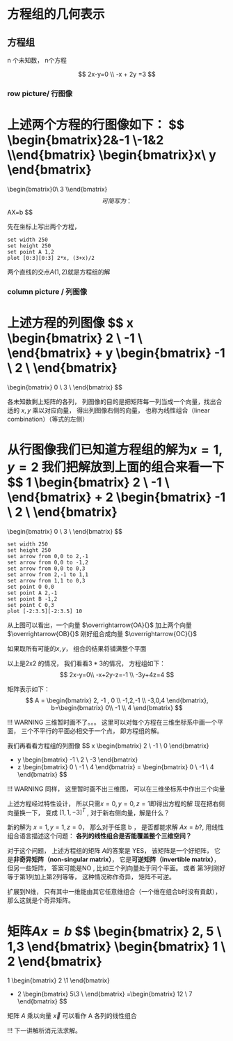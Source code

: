 # 方程组的几何表示 

## 方程组

n 个未知数， n个方程

$$
2x-y=0 \\
-x + 2y =3
$$

### row picture/ 行图像

上述两个方程的行图像如下：
$$
\begin{bmatrix}2&-1 \\-1&2 \\\end{bmatrix}
\begin{bmatrix}x\\ y \end{bmatrix}
=
\begin{bmatrix}0\\ 3 \\\end{bmatrix}
$$
可简写为：
$$
AX=b
$$

先在坐标上写出两个方程，
```plot
set width 250
set height 250
set point A 1,2
plot [0:3][0:3] 2*x, (3+x)/2
```
两个直线的交点$A(1,2)$就是方程组的解

### column picture / 列图像

上述方程的列图像
$$
x \begin{bmatrix}
2 \\ -1 \\
\end{bmatrix}
+
y \begin{bmatrix}
-1 \\ 2 \\
\end{bmatrix}
=
\begin{bmatrix}
0 \\ 3 \\
\end{bmatrix}
$$

各未知数剩上矩阵的各列， 列图像的目的是把矩阵每一列当成一个向量，找出合适的 $x,y$ 乘以对应向量， 得出列图像右侧的向量， 也称为线性组合（linear combination）（等式的左侧）


从行图像我们已知道方程组的解为$x=1, y=2$ 我们把解放到上面的组合来看一下
$$
1 \begin{bmatrix}
2 \\ -1 \\
\end{bmatrix}
+
2 \begin{bmatrix}
-1 \\ 2 \\
\end{bmatrix}
=
\begin{bmatrix}
0 \\ 3 \\
\end{bmatrix}
$$

```plot
set width 250
set height 250
set arrow from 0,0 to 2,-1
set arrow from 0,0 to -1,2
set arrow from 0,0 to 0,3
set arrow from 2,-1 to 1,1
set arrow from 1,1 to 0,3
set point O 0,0
set point A 2,-1
set point B -1,2
set point C 0,3
plot [-2:3.5][-2:3.5] 10
```
从上图可以看出，一个向量 $\overrightarrow{OA}{}$ 加上两个向量$\overrightarrow{OB}{}$ 刚好组合成向量 $\overrightarrow{OC}{}$

如果取所有可能的$x,y$， 组合的结果将铺满整个平面

以上是2x2 的情况， 我们看看$3*3$的情况， 方程组如下：
$$
2x-y=0\\
-x+2y-z=-1 \\
-3y+4z=4
$$

矩阵表示如下：
$$
A = \begin{bmatrix}
2, -1 , 0 \\
-1,2,-1 \\
-3,0,4
\end{bmatrix},
b=\begin{bmatrix}
0\\  -1 \\ 4
\end{bmatrix}
$$

!!! WARNING
    三维暂时画不了。。。
    这里可以对每个方程在三维坐标系中画一个平面， 三个不平行的平面必相交于一个点， 即方程组的解。

我们再看看方程组的列图像
$$
x \begin{bmatrix}
2 \\ -1 \\ 0
\end{bmatrix}
+ y \begin{bmatrix}
-1 \\ 2 \\ -3 
\end{bmatrix}
+ z \begin{bmatrix}
0 \\ -1 \\ 4
\end{bmatrix}
= \begin{bmatrix}
0 \\ -1 \\ 4
\end{bmatrix}
$$

!!! WARNING
    同样， 这里暂时画不出三维图， 可以在三维坐标系中作出三个向量

上述方程经过特性设计， 所以只需$x=0, y =0 , z=1$即得出方程的解
现在把右侧向量换一下， 变成 $[1,1,-3]^T$ , 对于新右侧向量，解是什么？

新的解为 $x=1, y =1, z=0$， 那么对于任意 b ， 是否都能求解 $Ax =b$?, 用线性组合语言描述这个问题： **各列的线性组合是否能覆盖整个三维空间？**

对于这个问题， 上述方程组的矩阵 $A$的答案是 YES， 该矩阵是一个好矩阵， 它是**非奇异矩阵（non-singular matrix）**， 它是**可逆矩阵（invertible matrix）**， 但另一些矩阵， 答案可能是NO , 比如三个列向量处于同个平面。 或者 第3列刚好等于第1列加上第2列等等， 这种情况称作奇异， 矩阵不可逆。

扩展到N维， 只有其中一维能由其它任意维组合（一个维在组合b时没有貢獻）， 那么这就是个奇异矩阵。

矩阵$Ax=b$ 
$$
\begin{bmatrix}
2, 5 \\
1,3
\end{bmatrix}
\begin{bmatrix}
1 \\ 2 
\end{bmatrix}
=
1 \begin{bmatrix}
2 \\1
\end{bmatrix}
+ 2 \begin{bmatrix}
5\\3 \\
\end{bmatrix}
=\begin{bmatrix}
12 \\ 7
\end{bmatrix}
$$

矩阵 $A$ 乘以向量 $\vec x$ 可以看作 A 各列的线性组合

!!! 
    下一讲解析消元法求解。